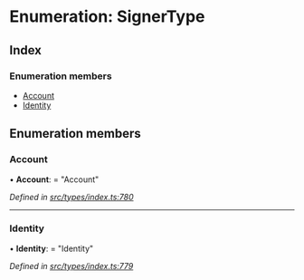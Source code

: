 # Enumeration: SignerType

## Index

### Enumeration members

* [Account](signertype.md#account)
* [Identity](signertype.md#identity)

## Enumeration members

###  Account

• **Account**: = "Account"

*Defined in [src/types/index.ts:780](https://github.com/PolymathNetwork/polymesh-sdk/blob/cfab557b/src/types/index.ts#L780)*

___

###  Identity

• **Identity**: = "Identity"

*Defined in [src/types/index.ts:779](https://github.com/PolymathNetwork/polymesh-sdk/blob/cfab557b/src/types/index.ts#L779)*
